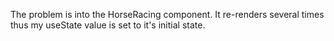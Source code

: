 The problem is into the HorseRacing component. It re-renders several times thus my useState value is set to it's initial state.
